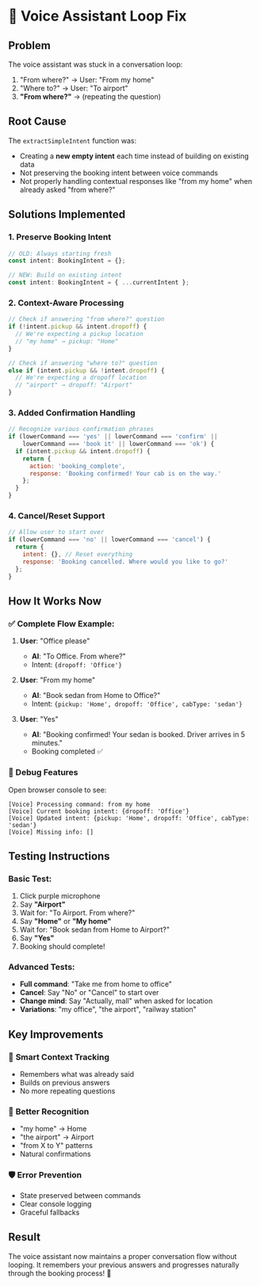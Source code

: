 # 🔄 Voice Assistant Loop Fix

## Problem
The voice assistant was stuck in a conversation loop:
1. "From where?" → User: "From my home"
2. "Where to?" → User: "To airport"  
3. **"From where?"** → (repeating the question)

## Root Cause
The `extractSimpleIntent` function was:
- Creating a **new empty intent** each time instead of building on existing data
- Not preserving the booking intent between voice commands
- Not properly handling contextual responses like "from my home" when already asked "from where?"

## Solutions Implemented

### 1. **Preserve Booking Intent**
```javascript
// OLD: Always starting fresh
const intent: BookingIntent = {};

// NEW: Build on existing intent
const intent: BookingIntent = { ...currentIntent };
```

### 2. **Context-Aware Processing**
```javascript
// Check if answering "from where?" question
if (!intent.pickup && intent.dropoff) {
  // We're expecting a pickup location
  // "my home" → pickup: "Home"
}

// Check if answering "where to?" question  
else if (intent.pickup && !intent.dropoff) {
  // We're expecting a dropoff location
  // "airport" → dropoff: "Airport"
}
```

### 3. **Added Confirmation Handling**
```javascript
// Recognize various confirmation phrases
if (lowerCommand === 'yes' || lowerCommand === 'confirm' || 
    lowerCommand === 'book it' || lowerCommand === 'ok') {
  if (intent.pickup && intent.dropoff) {
    return {
      action: 'booking_complete',
      response: 'Booking confirmed! Your cab is on the way.'
    };
  }
}
```

### 4. **Cancel/Reset Support**
```javascript
// Allow user to start over
if (lowerCommand === 'no' || lowerCommand === 'cancel') {
  return {
    intent: {}, // Reset everything
    response: 'Booking cancelled. Where would you like to go?'
  };
}
```

## How It Works Now

### ✅ Complete Flow Example:
1. **User**: "Office please"
   - **AI**: "To Office. From where?"
   - Intent: `{dropoff: 'Office'}`

2. **User**: "From my home"
   - **AI**: "Book sedan from Home to Office?"
   - Intent: `{pickup: 'Home', dropoff: 'Office', cabType: 'sedan'}`

3. **User**: "Yes"
   - **AI**: "Booking confirmed! Your sedan is booked. Driver arrives in 5 minutes."
   - Booking completed ✅

### 🔧 Debug Features
Open browser console to see:
```
[Voice] Processing command: from my home
[Voice] Current booking intent: {dropoff: 'Office'}
[Voice] Updated intent: {pickup: 'Home', dropoff: 'Office', cabType: 'sedan'}
[Voice] Missing info: []
```

## Testing Instructions

### Basic Test:
1. Click purple microphone
2. Say **"Airport"**
3. Wait for: "To Airport. From where?"
4. Say **"Home"** or **"My home"**
5. Wait for: "Book sedan from Home to Airport?"
6. Say **"Yes"**
7. Booking should complete!

### Advanced Tests:
- **Full command**: "Take me from home to office"
- **Cancel**: Say "No" or "Cancel" to start over
- **Change mind**: Say "Actually, mall" when asked for location
- **Variations**: "my office", "the airport", "railway station"

## Key Improvements

### 🎯 **Smart Context Tracking**
- Remembers what was already said
- Builds on previous answers
- No more repeating questions

### 🚀 **Better Recognition**
- "my home" → Home
- "the airport" → Airport
- "from X to Y" patterns
- Natural confirmations

### 🛡️ **Error Prevention**
- State preserved between commands
- Clear console logging
- Graceful fallbacks

## Result
The voice assistant now maintains a proper conversation flow without looping. It remembers your previous answers and progresses naturally through the booking process! 🎉
